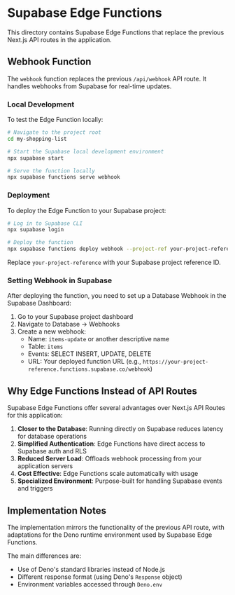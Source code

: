 # Supabase Edge Functions

This directory contains Supabase Edge Functions that replace the previous Next.js API routes in the application.

## Webhook Function

The `webhook` function replaces the previous `/api/webhook` API route. It handles webhooks from Supabase for real-time updates.

### Local Development

To test the Edge Function locally:

```bash
# Navigate to the project root
cd my-shopping-list

# Start the Supabase local development environment
npx supabase start

# Serve the function locally
npx supabase functions serve webhook
```

### Deployment

To deploy the Edge Function to your Supabase project:

```bash
# Log in to Supabase CLI
npx supabase login

# Deploy the function
npx supabase functions deploy webhook --project-ref your-project-reference
```

Replace `your-project-reference` with your Supabase project reference ID.

### Setting Webhook in Supabase

After deploying the function, you need to set up a Database Webhook in the Supabase Dashboard:

1. Go to your Supabase project dashboard
2. Navigate to Database → Webhooks
3. Create a new webhook:
   - Name: `items-update` or another descriptive name
   - Table: `items`
   - Events: SELECT INSERT, UPDATE, DELETE
   - URL: Your deployed function URL (e.g., `https://your-project-reference.functions.supabase.co/webhook`)

## Why Edge Functions Instead of API Routes

Supabase Edge Functions offer several advantages over Next.js API Routes for this application:

1. **Closer to the Database**: Running directly on Supabase reduces latency for database operations
2. **Simplified Authentication**: Edge Functions have direct access to Supabase auth and RLS
3. **Reduced Server Load**: Offloads webhook processing from your application servers
4. **Cost Effective**: Edge Functions scale automatically with usage
5. **Specialized Environment**: Purpose-built for handling Supabase events and triggers

## Implementation Notes

The implementation mirrors the functionality of the previous API route, with adaptations for the Deno runtime environment used by Supabase Edge Functions.

The main differences are:
- Use of Deno's standard libraries instead of Node.js
- Different response format (using Deno's `Response` object)
- Environment variables accessed through `Deno.env` 